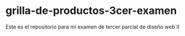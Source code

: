 # grilla-de-productos-3cer-examen
Este es el repositorio para mi examen de tercer parcial de diseño web II
